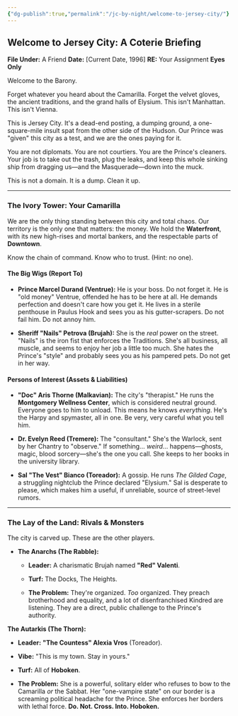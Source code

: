 ```yaml
---
{"dg-publish":true,"permalink":"/jc-by-night/welcome-to-jersey-city/"}
---
```


## Welcome to Jersey City: A Coterie Briefing

**File Under:** A Friend
**Date:** [Current Date, 1996] 
**RE:** Your Assignment **Eyes Only**

Welcome to the Barony.

Forget whatever you heard about the Camarilla. Forget the velvet gloves, the ancient traditions, and the grand halls of Elysium. This isn't Manhattan. This isn't Vienna.

This is Jersey City. It's a dead-end posting, a dumping ground, a one-square-mile insult spat from the other side of the Hudson. Our Prince was "given" this city as a test, and we are the ones paying for it.

You are not diplomats. You are not courtiers. You are the Prince's cleaners. Your job is to take out the trash, plug the leaks, and keep this whole sinking ship from dragging us—and the Masquerade—down into the muck.

This is not a domain. It is a dump. Clean it up.

---

### The Ivory Tower: Your Camarilla

We are the only thing standing between this city and total chaos. Our territory is the only one that matters: the money. We hold the **Waterfront**, with its new high-rises and mortal bankers, and the respectable parts of **Downtown**. 

Know the chain of command. Know who to trust. (Hint: no one).

#### The Big Wigs (Report To)

- **Prince Marcel Durand (Ventrue):** He is your boss. Do not forget it. He is "old money" Ventrue, offended he has to be here at all. He demands perfection and doesn't care how you get it. He lives in a sterile penthouse in Paulus Hook and sees you as his gutter-scrapers. Do not fail him. Do not annoy him.
    
- **Sheriff "Nails" Petrova (Brujah):** She is the _real_ power on the street. "Nails" is the iron fist that enforces the Traditions. She's all business, all muscle, and seems to enjoy her job a little too much. She hates the Prince's "style" and probably sees you as his pampered pets. Do not get in her way.
    

#### Persons of Interest (Assets & Liabilities)

- **"Doc" Aris Thorne (Malkavian):** The city's "therapist." He runs the **Montgomery Wellness Center**, which is considered neutral ground. Everyone goes to him to unload. This means he knows _everything_. He's the Harpy and spymaster, all in one. Be very, very careful what you tell him.
    
- **Dr. Evelyn Reed (Tremere):** The "consultant." She's the Warlock, sent by her Chantry to "observe." If something... _weird_... happens—ghosts, magic, blood sorcery—she's the one you call. She keeps to her books in the university library.
    
- **Sal "The Vest" Bianco (Toreador):** A gossip. He runs _The Gilded Cage_, a struggling nightclub the Prince declared "Elysium." Sal is desperate to please, which makes him a useful, if unreliable, source of street-level rumors.
    


---

### The Lay of the Land: Rivals & Monsters

The city is carved up. These are the other players.

- **The Anarchs (The Rabble):**
    
    - **Leader:** A charismatic Brujah named **"Red" Valenti**.
        
        
    - **Turf:** The Docks, The Heights.
        
    - **The Problem:** They're organized. _Too_ organized. They preach brotherhood and equality, and a lot of disenfranchised Kindred are listening. They are a direct, public challenge to the Prince's authority.

**The Autarkis (The Thorn):**

- **Leader:** **"The Countess" Alexia Vros** (Toreador).
    
- **Vibe:** "This is my town. Stay in yours."
    
- **Turf:** All of **Hoboken**.
    
- **The Problem:** She is a powerful, solitary elder who refuses to bow to the Camarilla _or_ the Sabbat. Her "one-vampire state" on our border is a screaming political headache for the Prince. She enforces her borders with lethal force. **Do. Not. Cross. Into. Hoboken.**